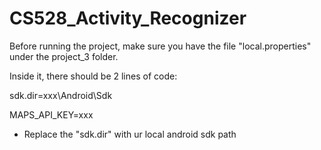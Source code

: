 # CS528_Activity_Recognizer
Before running the project, make sure you have the file "local.properties" under the project_3 folder.

Inside it, there should be 2 lines of code:

sdk.dir=xxx\\Android\\Sdk

MAPS_API_KEY=xxx

* Replace the "sdk.dir" with ur local android sdk path
